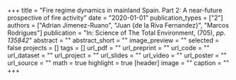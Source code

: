 +++
title = "Fire regime dynamics in mainland Spain. Part 2: A near-future prospective of fire activity"
date = "2020-01-01"
publication_types = ["2"]
authors = ["Adrian Jimenez-Ruano", "Juan {de la Riva Fernandez}", "Marcos Rodrigues"]
publication = "In: Science of The Total Environment, (705), _pp. 135842_"
abstract = ""
abstract_short = ""
image_preview = ""
selected = false
projects = []
tags = []
url_pdf = ""
url_preprint = ""
url_code = ""
url_dataset = ""
url_project = ""
url_slides = ""
url_video = ""
url_poster = ""
url_source = ""
math = true
highlight = true
[header]
image = ""
caption = ""
+++
